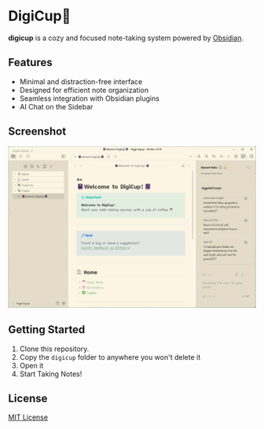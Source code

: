 # DigiCup🌿

**digicup** is a cozy and focused note-taking system powered by [Obsidian](https://obsidian.md/).

## Features

- Minimal and distraction-free interface
- Designed for efficient note organization
- Seamless integration with Obsidian plugins
- AI Chat on the Sidebar

## Screenshot

![Screenshot Placeholder](./assets/screenshot.png)

## Getting Started

1. Clone this repository.
2. Copy the `digicup` folder to anywhere you won't delete it
3. Open it
4. Start Taking Notes!

## License

[MIT License](./LICENSE)

